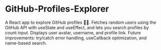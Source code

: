 # GitHub-Profiles-Explorer
A React app to explore GitHub profiles 👨‍💻. Fetches random users using the GitHub API with useState and useEffect, and lets you search profiles by count input. Displays user avatar, username, and profile link. Future improvements: try/catch error handling, useCallback optimization, and name-based search.
